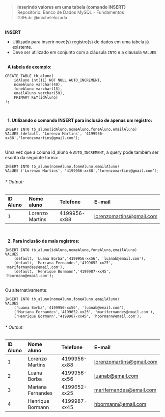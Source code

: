 > **Inserindo valores em uma tabela (comando INSERT)**  
> Repositório: Banco de Dados MySQL - Fundamentos  
> GitHub: @michelelozada
&nbsp;
     
&nbsp;  
**INSERT**  
- Utilizado para inserir novo(s) registro(s) de dados em uma tabela já existente.  
- Deve ser utilizado em conjunto com a cláusula `INTO` e a cláusula `VALUES`.  
&nbsp;
     
&nbsp;
**A tabela de exemplo:**  
```mysql
CREATE TABLE tb_aluno(
    idAluno int(11) NOT NULL AUTO_INCREMENT,
    nomeAluno varchar(40),
    foneAluno varchar(15),
    emailAluno varchar(50),
    PRIMARY KEY(idAluno)
);
```
&nbsp;
     
&nbsp;
**1. Utilizando o comando INSERT para inclusão de apenas um registro:**  
```mysql
INSERT INTO tb_aluno(idAluno,nomeAluno,foneAluno,emailAluno) 
VALUES (default, 'Lorenzo Martins', '4199956-xx88','lorenzomartins@gmail.com');
```
&nbsp;
&nbsp;    
Uma vez que a coluna id_aluno é `AUTO_INCREMENT`, a query pode também ser escrita da seguinte forma: 
```mysql
INSERT INTO tb_aluno(nomeAluno,foneAluno,emailAluno) 
VALUES ('Lorenzo Martins', '4199956-xx88','lorenzomartins@gmail.com');
```

###### * Output:  
| ID Aluno | Nome aluno         | Telefone      | E-mail                   |
| :---     | :---               | :---          | :---                     |
| 1	       | Lorenzo Martins    | 4199956-xx88  | lorenzomartins@gmail.com |

&nbsp;
     
&nbsp;
**2. Para inclusão de mais registros:**  
```mysql
INSERT INTO tb_aluno(idAluno,nomeAluno,foneAluno,emailAluno) 
VALUES 
	(default, 'Luana Borba','4199956-xx56', 'luanab@email.com'),
	(default, 'Mariana Fernandes','4199652-xx25', 'marifernandes@email.com'),
	(default, 'Henrique Bormann','4199987-xx45', 'hbormann@email.com');
```
&nbsp;
&nbsp;    
Ou alternativamente: 
```mysql
INSERT INTO tb_aluno(nomeAluno,foneAluno,emailAluno) 
VALUES 
	('Luana Borba','4199956-xx56', 'luanab@email.com'),
	('Mariana Fernandes','4199652-xx25', 'marifernandes@email.com'),
	('Henrique Bormann','4199987-xx45', 'hbormann@email.com');
```

###### * Output:  
| ID Aluno | Nome aluno         | Telefone      | E-mail                   |
| :---     | :---               | :---          | :---                     |
| 1	       | Lorenzo Martins    | 4199956-xx88  | lorenzomartins@gmail.com |
| 2	       | Luana Borba	      | 4199956-xx56	| luanab@email.com         |
| 3	       | Mariana Fernandes	| 4199652-xx25	| marifernandes@email.com  | 
| 4	       | Henrique Bormann  	| 4199987-xx45	| hbormann@email.com       |